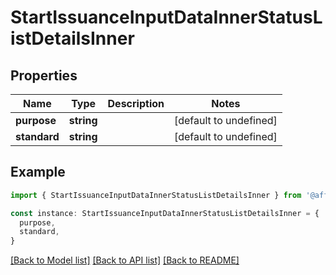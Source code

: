 # StartIssuanceInputDataInnerStatusListDetailsInner

## Properties

| Name         | Type       | Description | Notes                  |
| ------------ | ---------- | ----------- | ---------------------- |
| **purpose**  | **string** |             | [default to undefined] |
| **standard** | **string** |             | [default to undefined] |

## Example

```typescript
import { StartIssuanceInputDataInnerStatusListDetailsInner } from '@affinidi-tdk/credential-issuance-client'

const instance: StartIssuanceInputDataInnerStatusListDetailsInner = {
  purpose,
  standard,
}
```

[[Back to Model list]](../README.md#documentation-for-models) [[Back to API list]](../README.md#documentation-for-api-endpoints) [[Back to README]](../README.md)
